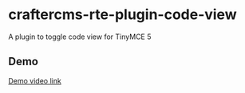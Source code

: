 # craftercms-rte-plugin-code-view

A plugin to toggle code view for TinyMCE 5

## Demo

[Demo video link](plugin_html_view_in_form.mp4)